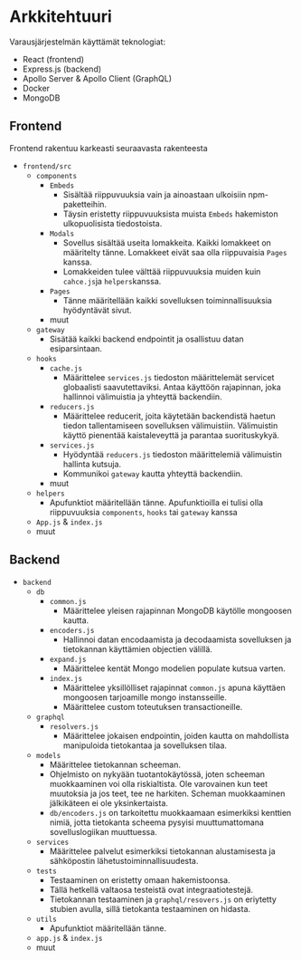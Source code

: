 # Arkkitehtuuri

Varausjärjestelmän käyttämät teknologiat:
* React (frontend)
* Express.js (backend)
* Apollo Server & Apollo Client (GraphQL)
* Docker
* MongoDB

## Frontend

Frontend rakentuu karkeasti seuraavasta rakenteesta

* ```frontend/src```
    * ```components```
        * ```Embeds```
            * Sisältää riippuvuuksia vain ja ainoastaan ulkoisiin npm-paketteihin.
            * Täysin eristetty riippuvuuksista muista ```Embeds``` hakemiston ulkopuolisista tiedostoista.
        * ```Modals```
            * Sovellus sisältää useita lomakkeita. Kaikki lomakkeet on määritelty tänne. Lomakkeet eivät saa olla riippuvaisia ```Pages``` kanssa.
            * Lomakkeiden tulee välttää riippuvuuksia muiden kuin ```cahce.js```ja ```helpers```kanssa.
        * ```Pages```
            * Tänne määritellään kaikki sovelluksen toiminnallisuuksia hyödyntävät sivut.
        * muut
    * ```gateway```
        * Sisätää kaikki backend endpointit ja osallistuu datan esiparsintaan.
    * ```hooks```
        * ```cache.js```
            * Määrittelee ```services.js``` tiedoston määrittelemät servicet globaalisti saavutettaviksi. Antaa käyttöön rajapinnan, joka hallinnoi välimuistia ja yhteyttä backendiin.
        * ```reducers.js```
            * Määrittelee reducerit, joita käytetään backendistä haetun tiedon tallentamiseen sovelluksen välimuistiin. Välimuistin käyttö pienentää kaistaleveyttä ja parantaa suorituskykyä.
        * ```services.js```
            * Hyödyntää ```reducers.js``` tiedoston määrittelemiä välimuistin hallinta kutsuja.
            * Kommunikoi ```gateway``` kautta yhteyttä backendiin.
        * muut
    * ```helpers```
        * Apufunktiot määritellään tänne. Apufunktioilla ei tulisi olla riippuvuuksia ```components```, ```hooks``` tai ```gateway``` kanssa
    * ```App.js``` & ```index.js```
    * muut

## Backend

* ```backend```
    * ```db```
        * ```common.js```
            * Määrittelee yleisen rajapinnan MongoDB käytölle mongoosen kautta.
        * ```encoders.js```
            * Hallinnoi datan encodaamista ja decodaamista sovelluksen ja tietokannan käyttämien objectien välillä.
        * ```expand.js```
            * Määrittelee kentät Mongo modelien populate kutsua varten.
        * ```index.js```
            * Määrittelee yksillölliset rajapinnat ```common.js``` apuna käyttäen mongoosen tarjoamille mongo instansseille.
            * Määrittelee custom toteutuksen transactioneille.
    * ```graphql```
        * ```resolvers.js```
            * Määrittelee jokaisen endpointin, joiden kautta on mahdollista manipuloida tietokantaa ja sovelluksen tilaa.
    * ```models```
        * Määrittelee tietokannan scheeman.
        * Ohjelmisto on nykyään tuotantokäytössä, joten scheeman muokkaaminen voi olla riskialtista. Ole varovainen kun teet muutoksia ja jos teet, tee ne harkiten. Scheman muokkaaminen jälkikäteen ei ole yksinkertaista.
        * ```db/encoders.js``` on tarkoitettu muokkaamaan esimerkiksi kenttien nimiä, jotta tietokanta scheema pysyisi muuttumattomana sovelluslogiikan muuttuessa.
    * ```services```
        * Määrittelee palvelut esimerkiksi tietokannan alustamisesta ja sähköpostin lähetustoiminnallisuudesta.
    * ```tests```
        * Testaaminen on eristetty omaan hakemistoonsa.
        * Tällä hetkellä valtaosa testeistä ovat integraatiotestejä.
        * Tietokannan testaaminen ja ```graphql/resovers.js``` on eriytetty stubien avulla, sillä tietokanta testaaminen on hidasta.
    * ```utils```
        * Apufunktiot määritellään tänne.
    * ```app.js``` & ```index.js```
    * muut

